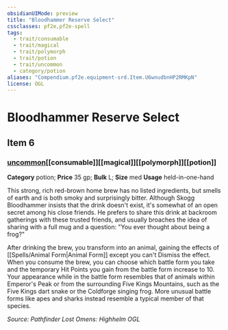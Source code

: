 ```yaml
---
obsidianUIMode: preview
title: "Bloodhammer Reserve Select"
cssclasses: pf2e,pf2e-spell
tags:
  - trait/consumable
  - trait/magical
  - trait/polymorph
  - trait/potion
  - trait/uncommon
  - category/potion
aliases: "Compendium.pf2e.equipment-srd.Item.U6wnudbnHP2RMKpN"
license: OGL
---
```

# Bloodhammer Reserve Select
## Item 6
### [uncommon](uncommon "Uncommon Rarity Trait")[[consumable]][[magical]][[polymorph]][[potion]]

**Category** potion; 
**Price** 35 gp; 
**Bulk** L; **Size** med
**Usage** held-in-one-hand

This strong, rich red-brown home brew has no listed ingredients, but smells of earth and is both smoky and surprisingly bitter. Although Skogg Bloodhammer insists that the drink doesn't exist, it's somewhat of an open secret among his close friends. He prefers to share this drink at backroom gatherings with these trusted friends, and usually broaches the idea of sharing with a full mug and a question: "You ever thought about being a frog?"

After drinking the brew, you transform into an animal, gaining the effects of [[Spells/Animal Form|Animal Form]] except you can't Dismiss the effect. When you consume the brew, you can choose which battle form you take and the temporary Hit Points you gain from the battle form increase to 10. Your appearance while in the battle form resembles that of animals within Emperor's Peak or from the surrounding Five Kings Mountains, such as the Five Kings dart snake or the Coldforge singing frog. More unusual battle forms like apes and sharks instead resemble a typical member of that species.

*Source: Pathfinder Lost Omens: Highhelm*
*OGL*